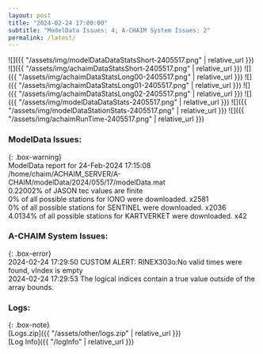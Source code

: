 ```yaml
---
layout: post
title: "2024-02-24 17:00:00"
subtitle: "ModelData Issues: 4; A-CHAIM System Issues: 2"
permalink: /latest/
---
```


![]({{ "/assets/img/modelDataDataStatsShort-2405517.png" | relative_url }})
![]({{ "/assets/img/achaimDataStatsShort-2405517.png" | relative_url }})
![]({{ "/assets/img/achaimDataStatsLong00-2405517.png" | relative_url }})
![]({{ "/assets/img/achaimDataStatsLong01-2405517.png" | relative_url }})
![]({{ "/assets/img/achaimDataStatsLong02-2405517.png" | relative_url }})
![]({{ "/assets/img/modelDataDataStats-2405517.png" | relative_url }})
![]({{ "/assets/img/modelDataStationStats-2405517.png" | relative_url }})
![]({{ "/assets/img/achaimRunTime-2405517.png" | relative_url }})


### ModelData Issues:  
  
{: .box-warning}  
 ModelData report for 24-Feb-2024 17:15:08   
 /home/chaim/ACHAIM_SERVER/A-CHAIM/modelData/2024/055/17/modelData.mat   
 0.22002% of JASON tec values are finite   
 0% of all possible stations for IONO were downloaded. x2581   
 0% of all possible stations for SENTINEL were downloaded. x2036   
 4.0134% of all possible stations for KARTVERKET were downloaded. x42   
  
### A-CHAIM System Issues:  
  
{: .box-error}  
2024-02-24 17:29:50 CUSTOM ALERT: RINEX303o:No valid times were found, vIndex is empty  
2024-02-24 17:29:53 The logical indices contain a true value outside of the array bounds.  

### Logs:  
  
{: .box-note}  
[Logs.zip]({{ "/assets/other/logs.zip" | relative_url }})  
[Log Info]({{ "/logInfo" | relative_url }})  
